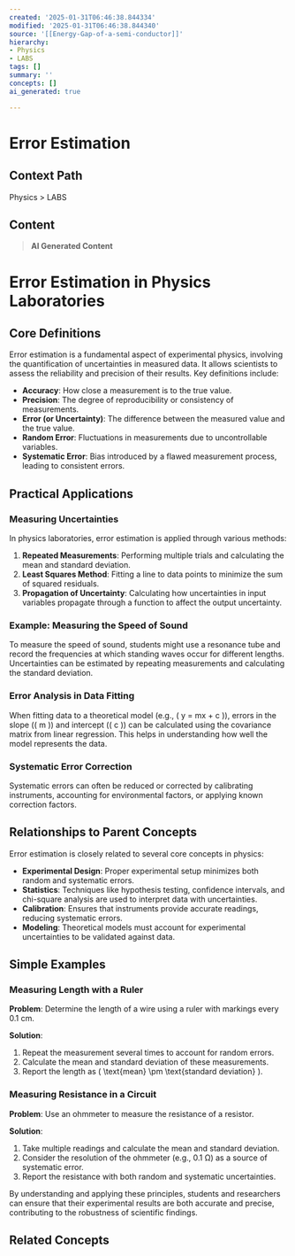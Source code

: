 ```yaml
---
created: '2025-01-31T06:46:38.844334'
modified: '2025-01-31T06:46:38.844340'
source: '[[Energy-Gap-of-a-semi-conductor]]'
hierarchy:
- Physics
- LABS
tags: []
summary: ''
concepts: []
ai_generated: true

---
```


# Error Estimation

## Context Path
Physics > LABS

## Content
> **AI Generated Content**
 # Error Estimation in Physics Laboratories

## Core Definitions

Error estimation is a fundamental aspect of experimental physics, involving the quantification of uncertainties in measured data. It allows scientists to assess the reliability and precision of their results. Key definitions include:

- **Accuracy**: How close a measurement is to the true value.
- **Precision**: The degree of reproducibility or consistency of measurements.
- **Error (or Uncertainty)**: The difference between the measured value and the true value.
- **Random Error**: Fluctuations in measurements due to uncontrollable variables.
- **Systematic Error**: Bias introduced by a flawed measurement process, leading to consistent errors.

## Practical Applications

### Measuring Uncertainties

In physics laboratories, error estimation is applied through various methods:

1. **Repeated Measurements**: Performing multiple trials and calculating the mean and standard deviation.
2. **Least Squares Method**: Fitting a line to data points to minimize the sum of squared residuals.
3. **Propagation of Uncertainty**: Calculating how uncertainties in input variables propagate through a function to affect the output uncertainty.

### Example: Measuring the Speed of Sound

To measure the speed of sound, students might use a resonance tube and record the frequencies at which standing waves occur for different lengths. Uncertainties can be estimated by repeating measurements and calculating the standard deviation.

### Error Analysis in Data Fitting

When fitting data to a theoretical model (e.g., \( y = mx + c \)), errors in the slope (\( m \)) and intercept (\( c \)) can be calculated using the covariance matrix from linear regression. This helps in understanding how well the model represents the data.

### Systematic Error Correction

Systematic errors can often be reduced or corrected by calibrating instruments, accounting for environmental factors, or applying known correction factors.

## Relationships to Parent Concepts

Error estimation is closely related to several core concepts in physics:

- **Experimental Design**: Proper experimental setup minimizes both random and systematic errors.
- **Statistics**: Techniques like hypothesis testing, confidence intervals, and chi-square analysis are used to interpret data with uncertainties.
- **Calibration**: Ensures that instruments provide accurate readings, reducing systematic errors.
- **Modeling**: Theoretical models must account for experimental uncertainties to be validated against data.

## Simple Examples

### Measuring Length with a Ruler

**Problem**: Determine the length of a wire using a ruler with markings every 0.1 cm.

**Solution**:
1. Repeat the measurement several times to account for random errors.
2. Calculate the mean and standard deviation of these measurements.
3. Report the length as \( \text{mean} \pm \text{standard deviation} \).

### Measuring Resistance in a Circuit

**Problem**: Use an ohmmeter to measure the resistance of a resistor.

**Solution**:
1. Take multiple readings and calculate the mean and standard deviation.
2. Consider the resolution of the ohmmeter (e.g., 0.1 Ω) as a source of systematic error.
3. Report the resistance with both random and systematic uncertainties.

By understanding and applying these principles, students and researchers can ensure that their experimental results are both accurate and precise, contributing to the robustness of scientific findings.

## Related Concepts
